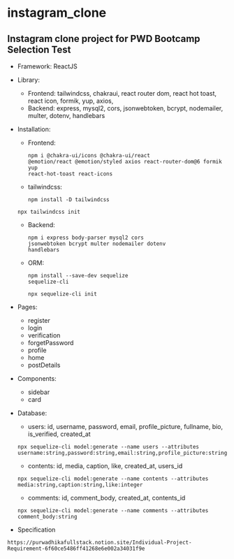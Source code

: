 # instagram_clone

## Instagram clone project for PWD Bootcamp Selection Test

- Framework: ReactJS
- Library:

  - Frontend: tailwindcss, chakraui, react router dom, react hot toast, react icon, formik, yup, axios,
  - Backend: express, mysql2, cors, jsonwebtoken, bcrypt, nodemailer, multer, dotenv, handlebars

- Installation:

  - Frontend: <pre><code>npm i @chakra-ui/icons @chakra-ui/react @emotion/react @emotion/styled axios react-router-dom@6 formik yup react-hot-toast react-icons</code></pre>
  - tailwindcss: <pre><code>npm install -D tailwindcss</code></pre>
  <pre><code>npx tailwindcss init</code></pre>

  - Backend: <pre><code>npm i express body-parser mysql2 cors jsonwebtoken bcrypt multer nodemailer dotenv handlebars</code></pre>
  - ORM: <pre><code>npm install --save-dev sequelize sequelize-cli</code></pre>
    <pre><code>npx sequelize-cli init</code></pre>

- Pages:

  - register
  - login
  - verification
  - forgetPassword
  - profile
  - home
  - postDetails

- Components:

  - sidebar
  - card

- Database:
  - users: id, username, password, email, profile_picture, fullname, bio, is_verified, created_at
  <pre><code>npx sequelize-cli model:generate --name users --attributes username:string,password:string,email:string,profile_picture:string,fullname:string,bio:string,is_verified:boolean</code></pre>
  - contents: id, media, caption, like, created_at, users_id
  <pre><code>npx sequelize-cli model:generate --name contents --attributes media:string,caption:string,like:integer</code></pre>
  - comments: id, comment_body, created_at, contents_id
  <pre><code>npx sequelize-cli model:generate --name comments --attributes comment_body:string</code></pre>
  
 - Specification
 <pre><code>https://purwadhikafullstack.notion.site/Individual-Project-Requirement-6f60ce5486ff41268e6e002a34031f9e</code></pre>
